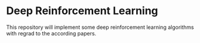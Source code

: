 # Deep Reinforcement Learning

This repository will implement some deep reinforcement learning algorithms with regrad to the according papers.

